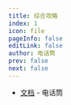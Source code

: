 ```yaml
---
title: 综合攻略
index: 1
icon: file
pageInfo: false
editLink: false
author: 电话筒
prev: false
next: false
---
```


- [文档](https://docs.qq.com/doc/DUWlmYmNsaHJjR0pC?friendUin=Z4CX6KpO5ruQY5WlTd4hgg%253D%253D&ADUIN=1434716883&ADSESSION=1745032468&ADTAG=CLIENT.QQ.6067_.0&ADPUBNO=27448&jumpuin=1434716883) - 电话筒



